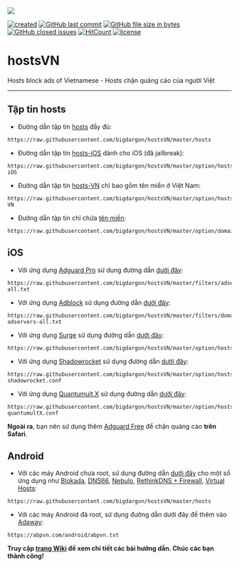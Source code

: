 ![](https://raw.githubusercontent.com/bigdargon/hostsVN/gh-pages/logo.png)

[![created](https://img.shields.io/badge/created-02%20jul%202018-brightgreen.svg?style=flat-square)](https://bigdargon.github.io/hostsVN/) [![GitHub last commit](https://img.shields.io/github/last-commit/bigdargon/hostsVN/master.svg?style=flat-square)](https://github.com/bigdargon/hostsVN/commits/master) [![GitHub file size in bytes](https://img.shields.io/github/size/bigdargon/hostsVN/hosts.svg?style=flat-square)](https://github.com/bigdargon/hostsVN/raw/master/hosts) [![GitHub closed issues](https://img.shields.io/github/issues-closed-raw/bigdargon/hostsVN.svg?style=flat-square)](https://github.com/bigdargon/hostsVN/issues?q=is%3Aissue+is%3Aclosed) [![HitCount](http://hits.dwyl.com/bigdargon/hostsVN.svg)](https://github.com/bigdargon/hostsVN) [![license](https://img.shields.io/github/license/bigdargon/hostsVN.svg?style=flat-square)](https://github.com/bigdargon/hostsVN/blob/master/LICENSE)

# hostsVN

Hosts block ads of Vietnamese - Hosts chặn quảng cáo của người Việt

***

## Tập tin hosts

- Đường dẫn tập tin [hosts](https://raw.githubusercontent.com/bigdargon/hostsVN/master/hosts) đầy đủ:
```
https://raw.githubusercontent.com/bigdargon/hostsVN/master/hosts
```

- Đường dẫn tập tin [hosts-iOS](https://raw.githubusercontent.com/bigdargon/hostsVN/master/option/hosts-iOS) dành cho iOS (đã jailbreak):
```
https://raw.githubusercontent.com/bigdargon/hostsVN/master/option/hosts-iOS
```

- Đường dẫn tập tin [hosts-VN](https://raw.githubusercontent.com/bigdargon/hostsVN/master/option/hosts-VN) chỉ bao gồm tên miền ở Việt Nam:
```
https://raw.githubusercontent.com/bigdargon/hostsVN/master/option/hosts-VN
```

- Đường dẫn tập tin chỉ chứa [tên miền](https://raw.githubusercontent.com/bigdargon/hostsVN/master/option/domain.txt):
```
https://raw.githubusercontent.com/bigdargon/hostsVN/master/option/domain.txt
```

## iOS

- Với ứng dụng [Adguard Pro](https://github.com/bigdargon/hostsVN/wiki/Adguard-Pro) sử dụng đường dẫn [dưới đây](https://raw.githubusercontent.com/bigdargon/hostsVN/master/filters/adservers-all.txt):
```
https://raw.githubusercontent.com/bigdargon/hostsVN/master/filters/adservers-all.txt
```

- Với ứng dụng [Adblock](https://github.com/bigdargon/hostsVN/wiki/Adblock) sử dụng đường dẫn [dưới đây](https://raw.githubusercontent.com/bigdargon/hostsVN/master/filters/domain-adservers-all.txt):
```
https://raw.githubusercontent.com/bigdargon/hostsVN/master/filters/domain-adservers-all.txt
```

- Với ứng dụng [Surge](https://github.com/bigdargon/hostsVN/wiki/Surge) sử dụng đường dẫn [dưới đây](https://raw.githubusercontent.com/bigdargon/hostsVN/master/option/hostsVN.conf):
```
https://raw.githubusercontent.com/bigdargon/hostsVN/master/option/hostsVN.conf
```

- Với ứng dụng [Shadowrocket](https://github.com/bigdargon/hostsVN/wiki/Shadowrocket) sử dụng đường dẫn [dưới đây](https://raw.githubusercontent.com/bigdargon/hostsVN/master/option/hostsVN-shadowrocket.conf):
```
https://raw.githubusercontent.com/bigdargon/hostsVN/master/option/hostsVN-shadowrocket.conf
```

- Với ứng dụng [Quantumult X](https://github.com/bigdargon/hostsVN/wiki/Quantumult-X) sử dụng đường dẫn [dưới đây](https://raw.githubusercontent.com/bigdargon/hostsVN/master/option/hostsVN-quantumultX.conf):
```
https://raw.githubusercontent.com/bigdargon/hostsVN/master/option/hostsVN-quantumultX.conf
```

**Ngoài ra**, bạn nên sử dụng thêm [Adguard Free](https://github.com/bigdargon/hostsVN/wiki/Adguard) để chặn quảng cáo **trên Safari**.

## Android

- Với các máy Android chưa root, sử dụng đường dẫn [dưới đây](https://raw.githubusercontent.com/bigdargon/hostsVN/master/hosts) cho một số ứng dụng như [Blokada](https://github.com/blokadaorg/blokada), [DNS66](https://github.com/julian-klode/dns66/), [Nebulo](https://github.com/Ch4t4r/Nebulo), [RethinkDNS + Firewall](https://github.com/celzero/rethink-app), [Virtual Hosts](https://play.google.com/store/apps/details?id=com.github.xfalcon.vhosts):
```
https://raw.githubusercontent.com/bigdargon/hostsVN/master/hosts
```

- Với các máy Android đã root, sử dụng đường dẫn dưới đây để thêm vào [Adaway](https://f-droid.org/en/packages/org.adaway/):
```
https://abpvn.com/android/abpvn.txt
```

**Truy cập [trang Wiki](https://github.com/bigdargon/hostsVN/wiki) để xem chi tiết các bài hướng dẫn. Chúc các bạn thành công!**

